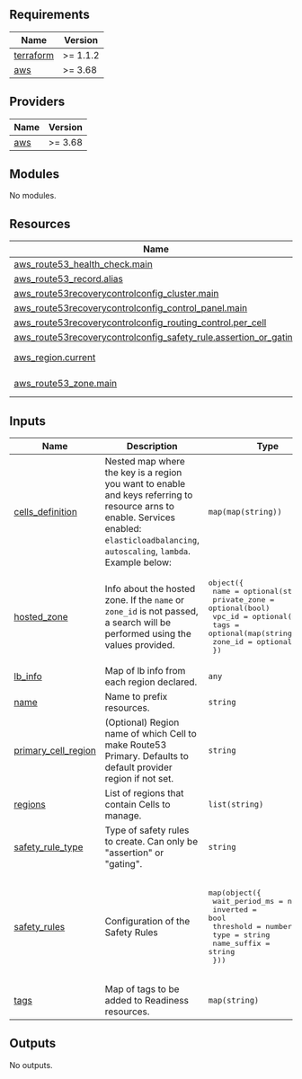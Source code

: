## Requirements

| Name | Version |
|------|---------|
| <a name="requirement_terraform"></a> [terraform](#requirement\_terraform) | >= 1.1.2 |
| <a name="requirement_aws"></a> [aws](#requirement\_aws) | >= 3.68 |

## Providers

| Name | Version |
|------|---------|
| <a name="provider_aws"></a> [aws](#provider\_aws) | >= 3.68 |

## Modules

No modules.

## Resources

| Name | Type |
|------|------|
| [aws_route53_health_check.main](https://registry.terraform.io/providers/hashicorp/aws/latest/docs/resources/route53_health_check) | resource |
| [aws_route53_record.alias](https://registry.terraform.io/providers/hashicorp/aws/latest/docs/resources/route53_record) | resource |
| [aws_route53recoverycontrolconfig_cluster.main](https://registry.terraform.io/providers/hashicorp/aws/latest/docs/resources/route53recoverycontrolconfig_cluster) | resource |
| [aws_route53recoverycontrolconfig_control_panel.main](https://registry.terraform.io/providers/hashicorp/aws/latest/docs/resources/route53recoverycontrolconfig_control_panel) | resource |
| [aws_route53recoverycontrolconfig_routing_control.per_cell](https://registry.terraform.io/providers/hashicorp/aws/latest/docs/resources/route53recoverycontrolconfig_routing_control) | resource |
| [aws_route53recoverycontrolconfig_safety_rule.assertion_or_gating](https://registry.terraform.io/providers/hashicorp/aws/latest/docs/resources/route53recoverycontrolconfig_safety_rule) | resource |
| [aws_region.current](https://registry.terraform.io/providers/hashicorp/aws/latest/docs/data-sources/region) | data source |
| [aws_route53_zone.main](https://registry.terraform.io/providers/hashicorp/aws/latest/docs/data-sources/route53_zone) | data source |

## Inputs

| Name | Description | Type | Default | Required |
|------|-------------|------|---------|:--------:|
| <a name="input_cells_definition"></a> [cells\_definition](#input\_cells\_definition) | Nested map where the key is a region you want to enable and keys referring to resource arns to enable. Services enabled: `elasticloadbalancing`, `autoscaling`, `lambda`. Example below: | `map(map(string))` | n/a | yes |
| <a name="input_hosted_zone"></a> [hosted\_zone](#input\_hosted\_zone) | Info about the hosted zone. If the `name` or `zone_id` is not passed, a search will be performed using the values provided. | <pre>object({<br>    name         = optional(string)<br>    private_zone = optional(bool)<br>    vpc_id       = optional(number)<br>    tags         = optional(map(string))<br>    zone_id      = optional(string)<br>  })</pre> | <pre>{<br>  "name": null,<br>  "zone_id": null<br>}</pre> | no |
| <a name="input_lb_info"></a> [lb\_info](#input\_lb\_info) | Map of lb info from each region declared. | `any` | n/a | yes |
| <a name="input_name"></a> [name](#input\_name) | Name to prefix resources. | `string` | n/a | yes |
| <a name="input_primary_cell_region"></a> [primary\_cell\_region](#input\_primary\_cell\_region) | (Optional) Region name of which Cell to make Route53 Primary. Defaults to default provider region if not set. | `string` | `null` | no |
| <a name="input_regions"></a> [regions](#input\_regions) | List of regions that contain Cells to manage. | `list(string)` | n/a | yes |
| <a name="input_safety_rule_type"></a> [safety\_rule\_type](#input\_safety\_rule\_type) | Type of safety rules to create. Can only be "assertion" or "gating". | `string` | `"assertion"` | no |
| <a name="input_safety_rules"></a> [safety\_rules](#input\_safety\_rules) | Configuration of the Safety Rules | <pre>map(object({<br>    wait_period_ms = number<br>    inverted       = bool<br>    threshold      = number<br>    type           = string<br>    name_suffix    = string<br>  }))</pre> | <pre>{<br>  "MinCellsActive": {<br>    "inverted": false,<br>    "name_suffix": "MinCellsActive",<br>    "threshold": 1,<br>    "type": "ATLEAST",<br>    "wait_period_ms": 5000<br>  }<br>}</pre> | no |
| <a name="input_tags"></a> [tags](#input\_tags) | Map of tags to be added to Readiness resources. | `map(string)` | `null` | no |

## Outputs

No outputs.
